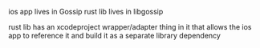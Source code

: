 ios app lives in Gossip
rust lib lives in libgossip

rust lib has an xcodeproject wrapper/adapter thing in it that allows the ios app to reference it and build it as a separate library dependency